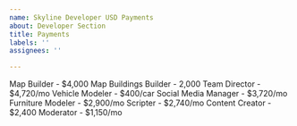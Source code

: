 ```yaml
---
name: Skyline Developer USD Payments
about: Developer Section
title: Payments
labels: ''
assignees: ''

---
```


Map Builder - $4,000
Map Buildings Builder - 2,000
Team Director - $4,720/mo
Vehicle Modeler - $400/car
Social Media Manager - $3,720/mo
Furniture Modeler - $2,900/mo
Scripter - $2,740/mo
Content Creator - $2,400
Moderator - $1,150/mo
